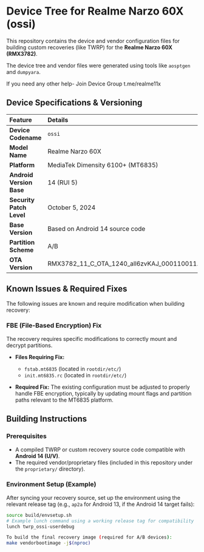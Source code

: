 # Device Tree for Realme Narzo 60X (ossi)

This repository contains the device and vendor configuration files for building custom recoveries (like TWRP) for the **Realme Narzo 60X (RMX3782)**.

The device tree and vendor files were generated using tools like `aosptgen` and `dumpyara`.

If you need any other help- Join Device Group
t.me/realme11x

## Device Specifications & Versioning

| Feature | Details |
| :--- | :--- |
| **Device Codename** | `ossi` |
| **Model Name** | Realme Narzo 60X | RMX3782 | RE5C6CL1
| **Platform** | MediaTek Dimensity 6100+ (MT6835) |
| **Android Version Base** | 14 (RUI 5) |
| **Security Patch Level** | October 5, 2024 |
| **Base Version** | Based on Android 14 source code |
| **Partition Scheme** | A/B |
| **OTA Version** | RMX3782_11_C_OTA_1240_all6zvKAJ_000110011.zip |

## Known Issues & Required Fixes

The following issues are known and require modification when building recovery:

### FBE (File-Based Encryption) Fix
The recovery requires specific modifications to correctly mount and decrypt partitions.

* **Files Requiring Fix:**
    * `fstab.mt6835` (located in `rootdir/etc/`)
    * `init.mt6835.rc` (located in `rootdir/etc/`)

* **Required Fix:** The existing configuration must be adjusted to properly handle FBE encryption, typically by updating mount flags and partition paths relevant to the MT6835 platform.

## Building Instructions

### Prerequisites

* A compiled TWRP or custom recovery source code compatible with **Android 14 (U/V)**.
* The required vendor/proprietary files (included in this repository under the `proprietary/` directory).

### Environment Setup (Example)

After syncing your recovery source, set up the environment using the relevant release tag (e.g., `ap2a` for Android 13, if the Android 14 target fails):

```bash
source build/envsetup.sh
# Example lunch command using a working release tag for compatibility
lunch twrp_ossi-userdebug

To build the final recovery image (required for A/B devices):
make vendorbootimage -j$(nproc)


